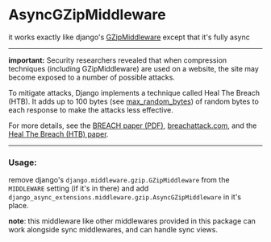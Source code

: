 # AsyncGZipMiddleware

it works exactly like django's [GZipMiddleware](https://docs.djangoproject.com/en/5.1/ref/middleware/#module-django.middleware.gzip)
except that it's fully async

------------------------
**important:**
Security researchers revealed that when compression techniques (including GZipMiddleware) are used on a website, the site may become exposed to a number of possible attacks.

To mitigate attacks, Django implements a technique called Heal The Breach (HTB). It adds up to 100 bytes (see [max_random_bytes](https://docs.djangoproject.com/en/5.1/ref/middleware/#django.middleware.gzip.GZipMiddleware.max_random_bytes)) of random bytes to each response to make the attacks less effective.

For more details, see the [BREACH paper (PDF)](https://www.breachattack.com/resources/BREACH%20-%20SSL,%20gone%20in%2030%20seconds.pdf), [breachattack.com](https://www.breachattack.com/), and the [Heal The Breach (HTB) paper](https://ieeexplore.ieee.org/document/9754554).

-------------------------

### Usage:
remove django's `django.middleware.gzip.GZipMiddleware` from the `MIDDLEWARE` setting (if it's in there) and add
`django_async_extensions.middleware.gzip.AsyncGZipMiddleware` in it's place.

**note**: this middleware like other middlewares provided in this package can work alongside sync middlewares, and can handle sync views.
